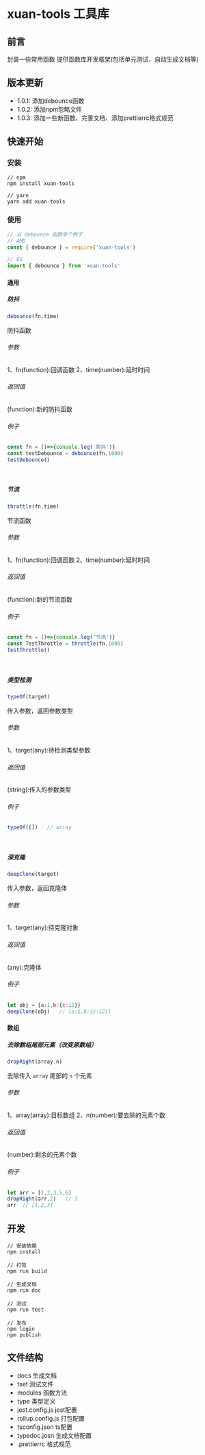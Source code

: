 # xuan-tools 工具库

## 前言
封装一些常用函数
提供函数库开发框架(包括单元测试、自动生成文档等)

## 版本更新
- 1.0.1: 添加debounce函数
- 1.0.2: 添加npm忽略文件
- 1.0.3: 添加一些新函数、完善文档、添加prettierrc格式规范

## 快速开始

### 安装
``` shell
// npm 
npm install xuan-tools

// yarn
yarn add xuan-tools

```

### 使用
``` js
// 以 debounce 函数举个例子
// AMD
const { debounce } = require('xuan-tools')

// ES
import { debounce } from 'xuan-tools'
```

#### 通用

##### 防抖
```js
debounce(fn,time)
```
防抖函数
###### 参数
1、fn(function):回调函数
2、time(number):延时时间
###### 返回值
(function):新的防抖函数
###### 例子
```js
const fn = ()=>{console.log('防抖')}
const testDebounce = debounce(fn,1000)
testDebounce()
```
<br/>

##### 节流
```js
throttle(fn,time)
```
节流函数
###### 参数
1、fn(function):回调函数
2、time(number):延时时间
###### 返回值
(function):新的节流函数
###### 例子
```js
const fn = ()=>{console.log('节流')}
const TestThrottle = throttle(fn,1000)
TestThrottle()
```
<br/>

##### 类型检测
```js
typeOf(target)
```
传入参数，返回参数类型
###### 参数
1、target(any):待检测类型参数
###### 返回值
(string):传入的参数类型
###### 例子
```js
typeOf([])   // array
```

<br/>

##### 深克隆
```js
deepClone(target)
```
传入参数，返回克隆体
###### 参数
1、target(any):待克隆对象
###### 返回值
(any):克隆体
###### 例子
```js
let obj = {a:1,b:{c:12}}
deepClone(obj)   // {a:1,b:{c:12}}
```


#### 数组

##### 去除数组尾部元素（改变原数组）
```js
dropRight(array,n)
```
去除传入 `array` 尾部的 `n` 个元素
###### 参数
1、array(array):目标数组
2、n(number):要去除的元素个数
###### 返回值
(number):剩余的元素个数
###### 例子
```js
let arr = [1,2,3,5,6]
dropRight(arr,2)   // 3
arr  // [1,2,3]
```

## 开发

``` shell
// 安装依赖
npm install

// 打包
npm run build

// 生成文档
npm run doc

// 测试
npm run test

// 发布
npm login
npm publish
```

## 文件结构
- docs               生成文档
- tset               测试文件
- modules            函数方法
- type               类型定义
- jest.config.js     jest配置
- rollup.config.js  打包配置
- tsconfig.json      ts配置
- typedoc.josn       生成文档配置 
- .prettierrc        格式规范

